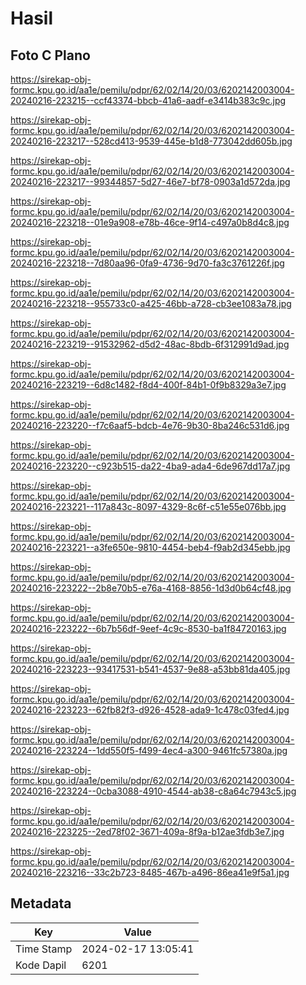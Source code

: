 # Hasil

## Foto C Plano

https://sirekap-obj-formc.kpu.go.id/aa1e/pemilu/pdpr/62/02/14/20/03/6202142003004-20240216-223215--ccf43374-bbcb-41a6-aadf-e3414b383c9c.jpg

https://sirekap-obj-formc.kpu.go.id/aa1e/pemilu/pdpr/62/02/14/20/03/6202142003004-20240216-223217--528cd413-9539-445e-b1d8-773042dd605b.jpg

https://sirekap-obj-formc.kpu.go.id/aa1e/pemilu/pdpr/62/02/14/20/03/6202142003004-20240216-223217--99344857-5d27-46e7-bf78-0903a1d572da.jpg

https://sirekap-obj-formc.kpu.go.id/aa1e/pemilu/pdpr/62/02/14/20/03/6202142003004-20240216-223218--01e9a908-e78b-46ce-9f14-c497a0b8d4c8.jpg

https://sirekap-obj-formc.kpu.go.id/aa1e/pemilu/pdpr/62/02/14/20/03/6202142003004-20240216-223218--7d80aa96-0fa9-4736-9d70-fa3c3761226f.jpg

https://sirekap-obj-formc.kpu.go.id/aa1e/pemilu/pdpr/62/02/14/20/03/6202142003004-20240216-223218--955733c0-a425-46bb-a728-cb3ee1083a78.jpg

https://sirekap-obj-formc.kpu.go.id/aa1e/pemilu/pdpr/62/02/14/20/03/6202142003004-20240216-223219--91532962-d5d2-48ac-8bdb-6f312991d9ad.jpg

https://sirekap-obj-formc.kpu.go.id/aa1e/pemilu/pdpr/62/02/14/20/03/6202142003004-20240216-223219--6d8c1482-f8d4-400f-84b1-0f9b8329a3e7.jpg

https://sirekap-obj-formc.kpu.go.id/aa1e/pemilu/pdpr/62/02/14/20/03/6202142003004-20240216-223220--f7c6aaf5-bdcb-4e76-9b30-8ba246c531d6.jpg

https://sirekap-obj-formc.kpu.go.id/aa1e/pemilu/pdpr/62/02/14/20/03/6202142003004-20240216-223220--c923b515-da22-4ba9-ada4-6de967dd17a7.jpg

https://sirekap-obj-formc.kpu.go.id/aa1e/pemilu/pdpr/62/02/14/20/03/6202142003004-20240216-223221--117a843c-8097-4329-8c6f-c51e55e076bb.jpg

https://sirekap-obj-formc.kpu.go.id/aa1e/pemilu/pdpr/62/02/14/20/03/6202142003004-20240216-223221--a3fe650e-9810-4454-beb4-f9ab2d345ebb.jpg

https://sirekap-obj-formc.kpu.go.id/aa1e/pemilu/pdpr/62/02/14/20/03/6202142003004-20240216-223222--2b8e70b5-e76a-4168-8856-1d3d0b64cf48.jpg

https://sirekap-obj-formc.kpu.go.id/aa1e/pemilu/pdpr/62/02/14/20/03/6202142003004-20240216-223222--6b7b56df-9eef-4c9c-8530-ba1f84720163.jpg

https://sirekap-obj-formc.kpu.go.id/aa1e/pemilu/pdpr/62/02/14/20/03/6202142003004-20240216-223223--93417531-b541-4537-9e88-a53bb81da405.jpg

https://sirekap-obj-formc.kpu.go.id/aa1e/pemilu/pdpr/62/02/14/20/03/6202142003004-20240216-223223--62fb82f3-d926-4528-ada9-1c478c03fed4.jpg

https://sirekap-obj-formc.kpu.go.id/aa1e/pemilu/pdpr/62/02/14/20/03/6202142003004-20240216-223224--1dd550f5-f499-4ec4-a300-9461fc57380a.jpg

https://sirekap-obj-formc.kpu.go.id/aa1e/pemilu/pdpr/62/02/14/20/03/6202142003004-20240216-223224--0cba3088-4910-4544-ab38-c8a64c7943c5.jpg

https://sirekap-obj-formc.kpu.go.id/aa1e/pemilu/pdpr/62/02/14/20/03/6202142003004-20240216-223225--2ed78f02-3671-409a-8f9a-b12ae3fdb3e7.jpg

https://sirekap-obj-formc.kpu.go.id/aa1e/pemilu/pdpr/62/02/14/20/03/6202142003004-20240216-223216--33c2b723-8485-467b-a496-86ea41e9f5a1.jpg


## Metadata

| Key        | Value               |
| ---------- | ------------------- |
| Time Stamp | 2024-02-17 13:05:41 |
| Kode Dapil | 6201                |



